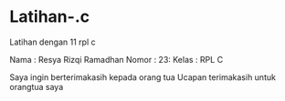 # Latihan-.c
Latihan dengan 11 rpl c

Nama : Resya Rizqi Ramadhan
Nomor : 23:
Kelas : RPL C

Saya ingin berterimakasih kepada orang tua
Ucapan terimakasih untuk orangtua saya